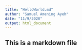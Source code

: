 ```yaml
---
title: "HelloWorld.md"
author: "Samuel Amening Ayeh"
date: "11/9/2020"
output: html_document
---
```


## This is a markdown file


